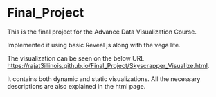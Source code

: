 # Final_Project

This is the final project for the Advance Data Visualization Course.

Implemented it using basic Reveal js along with the vega lite.

The visualization can be seen on the below URL https://rajat3illinois.github.io/Final_Project/Skyscrapper_Visualize.html. 

It contains both dynamic and static visualizations. All the necessary descriptions are also explained in the html page.
